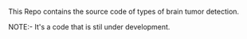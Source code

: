 This Repo contains the source code of types of brain tumor detection. 

NOTE:- It's a code that is stil under development. 
